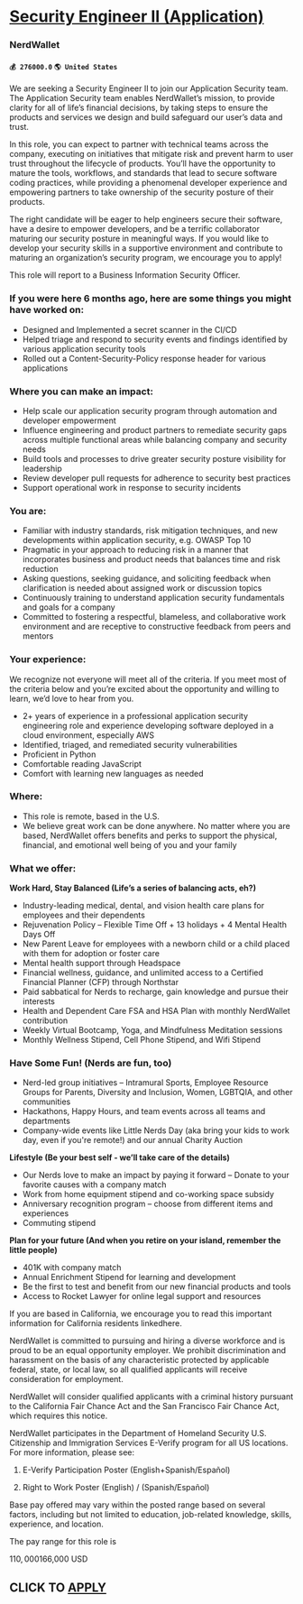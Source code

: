 # [Security Engineer II (Application)](https://www.remotewlb.com/apply/security-engineer-ii-application-45049)  
### NerdWallet  
#### `💰 276000.0` `🌎 United States`  

We are seeking a Security Engineer II to join our Application Security team. The Application Security team enables NerdWallet’s mission, to provide clarity for all of life’s financial decisions, by taking steps to ensure the products and services we design and build safeguard our user’s data and trust.

In this role, you can expect to partner with technical teams across the company, executing on initiatives that mitigate risk and prevent harm to user trust throughout the lifecycle of products. You’ll have the opportunity to mature the tools, workflows, and standards that lead to secure software coding practices, while providing a phenomenal developer experience and empowering partners to take ownership of the security posture of their products.

The right candidate will be eager to help engineers secure their software, have a desire to empower developers, and be a terrific collaborator maturing our security posture in meaningful ways. If you would like to develop your security skills in a supportive environment and contribute to maturing an organization’s security program, we encourage you to apply!

This role will report to a Business Information Security Officer.

###  **If you were here 6 months ago, here are some things you might have worked on:**

  * Designed and Implemented a secret scanner in the CI/CD
  * Helped triage and respond to security events and findings identified by various application security tools
  * Rolled out a Content-Security-Policy response header for various applications

###  **Where you can make an impact:**

  * Help scale our application security program through automation and developer empowerment
  * Influence engineering and product partners to remediate security gaps across multiple functional areas while balancing company and security needs
  * Build tools and processes to drive greater security posture visibility for leadership
  * Review developer pull requests for adherence to security best practices
  * Support operational work in response to security incidents

###  **You are:**

  * Familiar with industry standards, risk mitigation techniques, and new developments within application security, e.g. OWASP Top 10
  * Pragmatic in your approach to reducing risk in a manner that incorporates business and product needs that balances time and risk reduction
  * Asking questions, seeking guidance, and soliciting feedback when clarification is needed about assigned work or discussion topics
  * Continuously training to understand application security fundamentals and goals for a company 
  * Committed to fostering a respectful, blameless, and collaborative work environment and are receptive to constructive feedback from peers and mentors

###  **Your experience:**

We recognize not everyone will meet all of the criteria. If you meet most of the criteria below and you’re excited about the opportunity and willing to learn, we’d love to hear from you.

  * 2+ years of experience in a professional application security engineering role and experience developing software deployed in a cloud environment, especially AWS
  * Identified, triaged, and remediated security vulnerabilities
  * Proficient in Python
  * Comfortable reading JavaScript
  * Comfort with learning new languages as needed

###  **Where:**

  * This role is remote, based in the U.S.
  * We believe great work can be done anywhere. No matter where you are based, NerdWallet offers benefits and perks to support the physical, financial, and emotional well being of you and your family

###  **What we offer:**

 **Work Hard, Stay Balanced (Life’s a series of balancing acts, eh?)**

  * Industry-leading medical, dental, and vision health care plans for employees and their dependents
  * Rejuvenation Policy – Flexible Time Off + 13 holidays + 4 Mental Health Days Off
  * New Parent Leave for employees with a newborn child or a child placed with them for adoption or foster care
  * Mental health support through Headspace
  * Financial wellness, guidance, and unlimited access to a Certified Financial Planner (CFP) through Northstar 
  * Paid sabbatical for Nerds to recharge, gain knowledge and pursue their interests
  * Health and Dependent Care FSA and HSA Plan with monthly NerdWallet contribution
  * Weekly Virtual Bootcamp, Yoga, and Mindfulness Meditation sessions
  * Monthly Wellness Stipend, Cell Phone Stipend, and Wifi Stipend

### Have Some Fun! (Nerds are fun, too)

  * Nerd-led group initiatives – Intramural Sports, Employee Resource Groups for Parents, Diversity and Inclusion, Women, LGBTQIA, and other communities
  * Hackathons, Happy Hours, and team events across all teams and departments
  * Company-wide events like Little Nerds Day (aka bring your kids to work day, even if you're remote!) and our annual Charity Auction 

**Lifestyle (Be your best self - we’ll take care of the details)**

  * Our Nerds love to make an impact by paying it forward – Donate to your favorite causes with a company match
  * Work from home equipment stipend and co-working space subsidy 
  * Anniversary recognition program – choose from different items and experiences
  * Commuting stipend 

**Plan for your future (And when you retire on your island, remember the little people)**

  * 401K with company match
  * Annual Enrichment Stipend for learning and development
  * Be the first to test and benefit from our new financial products and tools
  * Access to Rocket Lawyer for online legal support and resources

If you are based in California, we encourage you to read this important information for California residents linkedhere.

NerdWallet is committed to pursuing and hiring a diverse workforce and is proud to be an equal opportunity employer. We prohibit discrimination and harassment on the basis of any characteristic protected by applicable federal, state, or local law, so all qualified applicants will receive consideration for employment.

NerdWallet will consider qualified applicants with a criminal history pursuant to the California Fair Chance Act and the San Francisco Fair Chance Act, which requires this notice.

NerdWallet participates in the Department of Homeland Security U.S. Citizenship and Immigration Services E-Verify program for all US locations. For more information, please see:

  1. E-Verify Participation Poster (English+Spanish/Español)

  2. Right to Work Poster (English) / (Spanish/Español)

Base pay offered may vary within the posted range based on several factors, including but not limited to education, job-related knowledge, skills, experience, and location.

The pay range for this role is

$110,000$166,000 USD

  
## CLICK TO [APPLY](https://www.remotewlb.com/apply/security-engineer-ii-application-45049)


